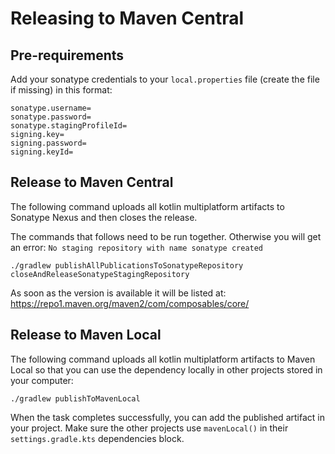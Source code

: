 # Releasing to Maven Central

## Pre-requirements

Add your sonatype credentials to your `local.properties` file (create the file if missing) in this format:

```properties
sonatype.username=
sonatype.password=
sonatype.stagingProfileId=
signing.key=
signing.password=
signing.keyId=
```

## Release to Maven Central

The following command uploads all kotlin multiplatform artifacts to Sonatype Nexus and then closes the release.

The commands that follows need to be run together. Otherwise you will get an
error: `No staging repository with name sonatype created`

```shell
./gradlew publishAllPublicationsToSonatypeRepository closeAndReleaseSonatypeStagingRepository
```

As soon as the version is available it will be listed at: https://repo1.maven.org/maven2/com/composables/core/

## Release to Maven Local

The following command uploads all kotlin multiplatform artifacts to Maven Local so that you can use the dependency
locally in other projects stored in your computer:

```shell
./gradlew publishToMavenLocal
```

When the task completes successfully, you can add the published artifact in your project. Make sure the other projects
use `mavenLocal()` in their `settings.gradle.kts` dependencies block.